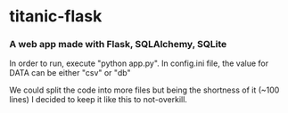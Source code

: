 # titanic-flask

### A web app made with Flask, SQLAlchemy, SQLite

In order to run, execute "python app.py". In config.ini file, the value for DATA can be either "csv" or "db"

We could split the code into more files but being the shortness of it (~100 lines) I decided to keep it like this to not-overkill.

